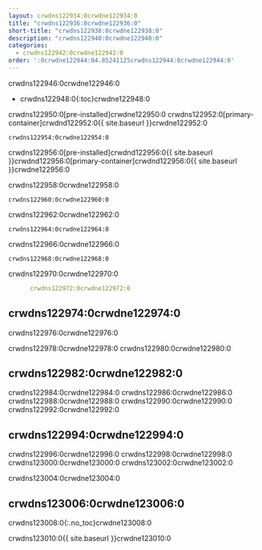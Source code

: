 ```yaml
---
layout: crwdns122934:0crwdne122934:0
title: "crwdns122936:0crwdne122936:0"
short-title: "crwdns122938:0crwdne122938:0"
description: "crwdns122940:0crwdne122940:0"
categories:
  - crwdns122942:0crwdne122942:0
order: ':0crwdne122944:04.85241125crwdns122944:0crwdne122944:0'
---
```

crwdns122946:0crwdne122946:0

- crwdns122948:0{:toc}crwdne122948:0

crwdns122950:0[pre-installed]crwdne122950:0 crwdns122952:0[primary-container]crwdnd122952:0{{ site.baseurl }}crwdne122952:0

    crwdns122954:0crwdne122954:0
    

crwdns122956:0[pre-installed]crwdnd122956:0{{ site.baseurl }}crwdnd122956:0[primary-container]crwdnd122956:0{{ site.baseurl }}crwdne122956:0

crwdns122958:0crwdne122958:0

    crwdns122960:0crwdne122960:0
    

crwdns122962:0crwdne122962:0

    crwdns122964:0crwdne122964:0
    

crwdns122966:0crwdne122966:0

    crwdns122968:0crwdne122968:0
    

crwdns122970:0crwdne122970:0

```YAML
      crwdns122972:0crwdne122972:0
```

## crwdns122974:0crwdne122974:0

crwdns122976:0crwdne122976:0

crwdns122978:0crwdne122978:0 crwdns122980:0crwdne122980:0

## crwdns122982:0crwdne122982:0

crwdns122984:0crwdne122984:0 crwdns122986:0crwdne122986:0 crwdns122988:0crwdne122988:0 crwdns122990:0crwdne122990:0 crwdns122992:0crwdne122992:0

## crwdns122994:0crwdne122994:0

crwdns122996:0crwdne122996:0 crwdns122998:0crwdne122998:0 crwdns123000:0crwdne123000:0 crwdns123002:0crwdne123002:0

crwdns123004:0crwdne123004:0

## crwdns123006:0crwdne123006:0

crwdns123008:0{:.no_toc}crwdne123008:0

crwdns123010:0{{ site.baseurl }}crwdne123010:0